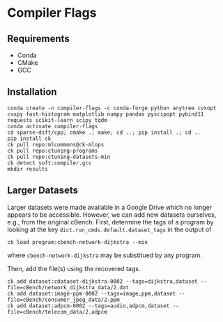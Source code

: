# Compiler Flags

## Requirements

* Conda
* CMake
* GCC

## Installation

```
conda create -n compiler-flags -c conda-forge python anytree cvxopt cvxpy fast-histogram matplotlib numpy pandas pyscipopt pybind11 requests scikit-learn scipy tqdm
conda activate compiler-flags
cd sparse-dsft/cpp; cmake .; make; cd ..; pip install .; cd ..
pip install ck
ck pull repo:mlcommons@ck-mlops
ck pull repo:ctuning-programs
ck pull repo:ctuning-datasets-min
ck detect soft:compiler.gcc
mkdir results
```

## Larger Datasets

Larger datasets were made available in a Google Drive which no longer appears to be accessible. However, we can add new datasets ourselves, e.g., from the original cBench.
First, determine the tags of a program by looking at the key `dict.run_cmds.default.dataset_tags` in the output of
```
ck load program:cbench-network-dijkstra --min
```
where `cbench-network-dijkstra` may be substitued by any program.

Then, add the file(s) using the recovered tags.
```
ck add dataset:cdataset-dijkstra-0002 --tags=dijkstra,dataset --file=cBench/network_dijkstra_data/2.dat
ck add dataset:image-ppm-0002 --tags=image,ppm,dataset --file=cBench/consumer_jpeg_data/2.ppm
ck add dataset:adpcm-0002 --tags=audio,adpcm,dataset --file=cBench/telecom_data/2.adpcm
```
